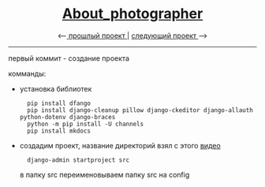 <h1 align="center"><a href="https://github.com/SugResso/About_photographer"> About_photographer </a></h1>

<p align="center">
<--<a href="https://github.com/SugResso/SugResso"> прошлый проект </a>
|
<a href="https://github.com/SugResso/task_book"> следующий проект </a> -->
</p>

---

первый коммит - создание проекта

комманды:
- установка библиотек

        pip install dfango
        pip install django-cleanup pillow django-ckeditor django-allauth python-dotenv django-braces 
        python -m pip install -U channels
        pip install mkdocs
- создадим проект, название директорий взял с этого <a href="https://www.youtube.com/watch?v=LPo29ygf0wA&t=158s">видео</a>
        
        django-admin startproject src
    в папку src переименовываем папку src на config